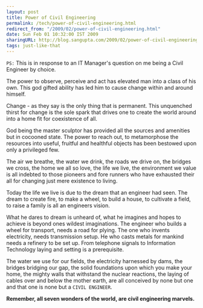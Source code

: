```yaml
---
layout: post
title: Power of Civil Engineering
permalink: /tech/power-of-civil-engineering.html
redirect_from: "/2009/02/power-of-civil-engineering.html"
date: Sun Feb 01 10:32:00 IST 2009
sharingURL: http://blog.sangupta.com/2009/02/power-of-civil-engineering.html
tags: just-like-that
---
```



`PS:` This is in response to an IT Manager's question on me being a Civil Engineer by choice.

The power to observe, perceive and act has elevated man into a class of his own. 
This god gifted ability has led him to cause change within and around himself.

Change - as they say is the only thing that is permanent. This unquenched thirst 
for change is the sole spark that drives one to create the world around into a home 
fit for coexistence of all.

God being the master sculptor has provided all the sources and amenities but in 
cocooned state. The power to reach out, to metamorphose the resources into useful, 
fruitful and healthful objects has been bestowed upon only a privileged few.

The air we breathe, the water we drink, the roads we drive on, the bridges we cross, 
the home we all so love, the life we live, the environment we value is all indebted 
to those pioneers and fore runners who have exhausted their all for changing just 
mere existence to living.

Today the life we live is due to the dream that an engineer had seen. The dream to 
create fire, to make a wheel, to build a house, to cultivate a field, to raise a 
family is all an engineers vision.

What he dares to dream is unheard of, what he imagines and hopes to achieve is beyond 
ones wildest imaginations. The engineer who builds a wheel for transport, needs a 
road for plying. The one who invents electricity, needs transmission setup. He who 
casts metals for mankind needs a refinery to be set up. From telephone signals to 
Information Technology laying and setting is a prerequisite. 

The water we use for our fields, the electricity harnessed by dams, the bridges bridging 
our gap, the solid foundations upon which you make your home, the mighty walls that 
withstand the nuclear reactions, the laying of cables over and below the mother earth, 
are all conceived by none but one and that one is none but a 
`CIVIL ENGINEER`.

**Remember, all seven wonders of the world, are civil engineering marvels.**
